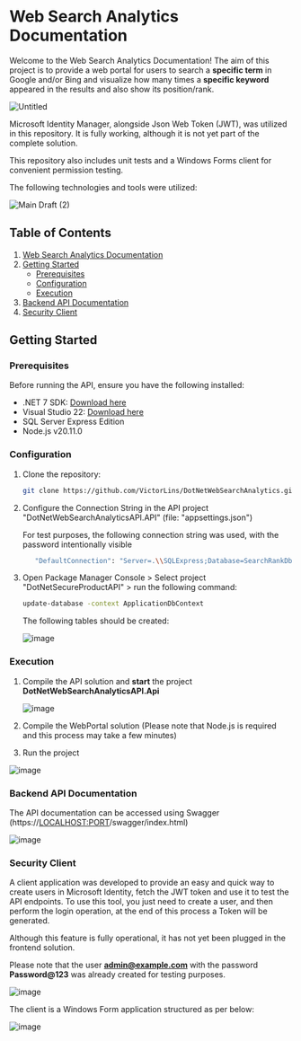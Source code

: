 # Web Search Analytics Documentation

Welcome to the Web Search Analytics Documentation!
The aim of this project is to provide a web portal for users to search a **specific term** in Google and/or Bing and visualize how many times a **specific keyword** appeared in the results and also show its position/rank.

![Untitled](https://github.com/VictorLins/DraftDotNetWebSearchAnalytics/assets/15841201/77662c8e-d20f-48b8-a2db-d4caf24774bc)


Microsoft Identity Manager, alongside Json Web Token (JWT), was utilized in this repository. It is fully working, although it is not yet part of the complete solution.

This repository also includes unit tests and a Windows Forms client for convenient permission testing.

The following technologies and tools were utilized:

![Main Draft (2)](https://github.com/VictorLins/DraftDotNetWebSearchAnalytics/assets/15841201/a0f773b4-223d-4327-b059-411f454a8c31)


## Table of Contents

1. [Web Search Analytics Documentation](#web-search-analytics-documentation)
2. [Getting Started](#getting-started)
    - [Prerequisites](#prerequisites)
    - [Configuration](#configuration)
    - [Execution](#execution)
3. [Backend API Documentation](#backend-api-documentation)
4. [Security Client](#security-client)

## Getting Started

### Prerequisites

Before running the API, ensure you have the following installed:

- .NET 7 SDK: [Download here](https://dotnet.microsoft.com/en-us/download/dotnet/7.0)
- Visual Studio 22: [Download here](https://visualstudio.microsoft.com/vs/)
- SQL Server Express Edition
- Node.js v20.11.0

### Configuration

1. Clone the repository:

   ```bash
   git clone https://github.com/VictorLins/DotNetWebSearchAnalytics.git
   ```

2. Configure the Connection String in the API project "DotNetWebSearchAnalyticsAPI.API" (file: "appsettings.json")

   For test purposes, the following connection string was used, with the password intentionally visible

   ```bash
      "DefaultConnection": "Server=.\\SQLExpress;Database=SearchRankDb;User Id=sa;Password=SQLPassword123;MultipleActiveResultSets=True;TrustServerCertificate=True;"
   ```
   
4. Open Package Manager Console > Select project "DotNetSecureProductAPI" > run the following command: 
   ```bash
   update-database -context ApplicationDbContext
   ```

   The following tables should be created:
   
   ![image](https://github.com/VictorLins/DraftDotNetWebSearchAnalytics/assets/15841201/bee50988-78ea-4330-8127-e0adbec92417)


### Execution

1. Compile the API solution and **start** the project **DotNetWebSearchAnalyticsAPI.Api**

   ![image](https://github.com/VictorLins/DraftDotNetWebSearchAnalytics/assets/15841201/e35fa136-a230-414c-8f86-14f49ebe442b)

3. Compile the WebPortal solution (Please note that Node.js is required and this process may take a few minutes)
4. Run the project
   
![image](https://github.com/VictorLins/DraftDotNetWebSearchAnalytics/assets/15841201/328dceb4-96ad-43d0-87fd-cf28178ce0de)


### Backend API Documentation
The API documentation can be accessed using Swagger (https://<LOCALHOST:PORT>/swagger/index.html) 

![image](https://github.com/VictorLins/DraftDotNetWebSearchAnalytics/assets/15841201/f2277aef-21ec-42b3-9ad8-76f2c2a94146)

### Security Client
A client application was developed to provide an easy and quick way to create users in Microsoft Identity, fetch the JWT token and use it to test the API endpoints. To use this tool, you just need to create a user, and then perform the login operation, at the end of this process a Token will be generated.

Although this feature is fully operational, it has not yet been plugged in the frontend solution.

Please note that the user **admin@example.com** with the password **Password@123** was already created for testing purposes.

![image](https://github.com/VictorLins/DraftDotNetWebSearchAnalytics/assets/15841201/12258367-9a81-41f6-aeb6-25e36b8f2861)

The client is a Windows Form application structured as per below:

![image](https://github.com/VictorLins/DraftDotNetWebSearchAnalytics/assets/15841201/a3acb4c1-e134-44cb-a43e-04372023d7e6)
